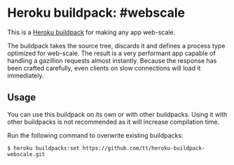 # Heroku buildpack: #webscale

This is a [Heroku buildpack][buildpack] for making any app web-scale.

The buildpack takes the source tree, discards it and defines a process type
optimized for web-scale. The result is a very performant app capable of
handling a gazillion requests almost instantly. Because the response has been
crafted carefully, even clients on slow connections will load it immediately.

[buildpack]: https://devcenter.heroku.com/articles/buildpacks
    "Heroku Dev Center article on buildpacks"


## Usage

You can use this buildpack on its own or with other buildpacks. Using it with
other buildpacks is not recommended as it will increase compilation time.

Run the following command to overwrite existing buildpacks:

    $ heroku buildpacks:set https://github.com/tt/heroku-buildpack-webscale.git

